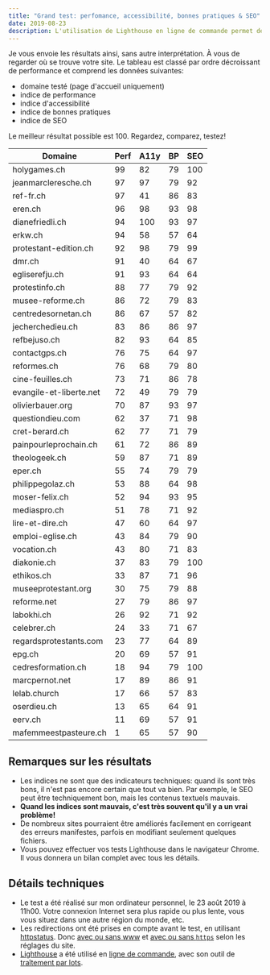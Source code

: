 ```yaml
---
title: "Grand test: perfomance, accessibilité, bonnes pratiques & SEO"
date: 2019-08-23
description: L'utilisation de Lighthouse en ligne de commande permet de systématiser le travail d'analyse sur les sites web. L'occasion de passer le web protestant romand au crible.
---
```


Je vous envoie les résultats ainsi, sans autre interprétation.
À vous de regarder où se trouve votre site.
Le tableau est classé par ordre décroissant de performance et comprend les données suivantes:

- domaine testé (page d'accueil uniquement)
- indice de performance
- indice d'accessibilité
- indice de bonnes pratiques
- indice de SEO

Le meilleur résultat possible est 100.
Regardez, comparez, testez!


| Domaine | Perf | A11y | BP | SEO |
|---|---|---|---|---|
| holygames.ch | 99 | 82 | 79 | 100 |
| jeanmarcleresche.ch | 97 | 97 | 79 | 92 |
| ref-fr.ch | 97 | 41 | 86 | 83 |
| eren.ch | 96 | 98 | 93 | 98 |
| dianefriedli.ch | 94 | 100 | 93 | 97 |
| erkw.ch | 94 | 58 | 57 | 64 |
| protestant-edition.ch | 92 | 98 | 79 | 99 |
| dmr.ch | 91 | 40 | 64 | 67 |
| egliserefju.ch | 91 | 93 | 64 | 64 |
| protestinfo.ch | 88 | 77 | 79 | 92 |
| musee-reforme.ch | 86 | 72 | 79 | 83 |
| centredesornetan.ch | 86 | 67 | 57 | 82 |
| jecherchedieu.ch | 83 | 86 | 86 | 97 |
| refbejuso.ch | 82 | 93 | 64 | 85 |
| contactgps.ch | 76 | 75 | 64 | 97 |
| reformes.ch | 76 | 68 | 79 | 80 |
| cine-feuilles.ch | 73 | 71 | 86 | 78 |
| evangile-et-liberte.net | 72 | 49 | 79 | 79 |
| olivierbauer.org | 70 | 87 | 93 | 97 |
| questiondieu.com | 62 | 37 | 71 | 98 |
| cret-berard.ch | 62 | 77 | 71 | 79 |
| painpourleprochain.ch | 61 | 72 | 86 | 89 |
| theologeek.ch | 59 | 87 | 71 | 89 |
| eper.ch | 55 | 74 | 79 | 79 |
| philippegolaz.ch | 53 | 88 | 64 | 98 |
| moser-felix.ch | 52 | 94 | 93 | 95 |
| mediaspro.ch | 51 | 78 | 71 | 92 |
| lire-et-dire.ch | 47 | 60 | 64 | 97 |
| emploi-eglise.ch | 43 | 84 | 79 | 90 |
| vocation.ch | 43 | 80 | 71 | 83 |
| diakonie.ch | 37 | 83 | 79 | 100 |
| ethikos.ch | 33 | 87 | 71 | 96 |
| museeprotestant.org | 30 | 75 | 79 | 88 |
| reforme.net | 27 | 79 | 86 | 97 |
| labokhi.ch | 26 | 92 | 71 | 92 |
| celebrer.ch | 24 | 33 | 71 | 67 |
| regardsprotestants.com | 23 | 77 | 64 | 89 |
| epg.ch | 20 | 69 | 57 | 91 |
| cedresformation.ch | 18 | 94 | 79 | 100 |
| marcpernot.net | 17 | 89 | 86 | 91 |
| lelab.church | 17 | 66 | 57 | 83 |
| oserdieu.ch | 13 | 65 | 64 | 91 |
| eerv.ch | 11 | 69 | 57 | 91 |
| mafemmeestpasteure.ch | 1 | 65 | 57 | 90 |


## Remarques sur les résultats

- Les indices ne sont que des indicateurs techniques: quand ils sont très bons, il n'est pas encore certain que tout va bien. Par exemple, le SEO peut être techniquement bon, mais les contenus textuels mauvais.
- **Quand les indices sont mauvais, c'est très souvent qu'il y a un vrai problème!**
- De nombreux sites pourraient être améliorés facilement en corrigeant des erreurs manifestes, parfois en modifiant seulement quelques fichiers.
- Vous pouvez effectuer vos tests Lighthouse dans le navigateur Chrome. Il vous donnera un bilan complet avec tous les détails.

## Détails techniques

- Le test a été réalisé sur mon ordinateur personnel, le 23 août 2019 à 11h00. Votre connexion Internet sera plus rapide ou plus lente, vous vous situez dans une autre région du monde, etc.
- Les redirections ont été prises en compte avant le test, en utilisant [httpstatus](https://httpstatus.io/). Donc [avec ou sans www](/blog/www/) et [avec ou sans `https`](/blog/https/) selon les réglages du site.
- [Lighthouse](https://developers.google.com/web/tools/lighthouse/) a été utilisé en [ligne de commande](https://www.npmjs.com/package/lighthouse), avec son outil de [traîtement par lots](https://www.npmjs.com/package/lighthouse-batch).
